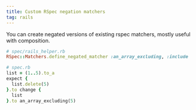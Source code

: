 ```yaml
---
title: Custom RSpec negation matchers
tag: rails
---
```


You can create negated versions of existing rspec matchers, mostly useful with composition.

```ruby
# spec/rails_helper.rb
RSpec::Matchers.define_negated_matcher :an_array_excluding, :include
```
```ruby
# spec.rb
list = (1..5).to_a
expect {
  list.delete(5)
}.to change { 
  list
}.to an_array_excluding(5)
```
